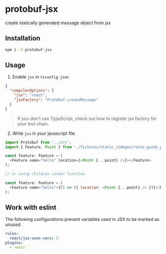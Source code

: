 # protobuf-jsx

create statically generated message object from jsx

## Installation

```bash
npm i -S protobuf-jsx
```

## Usage

1. Enable `jsx` in `tsconfig.json`

```json
{
  "compilerOptions": {
    "jsx": "react",
    "jsxFactory": "Protobuf.createMessage"
  }
}
```

> If you don't use TypeScript, check out how to register jsx factory for your tool chain.

2. Write `jsx` in your javascript file.

```js
import Protobuf from '../src';
import { Feature, Point } from './fixtures/static_codegen/route_guide_pb';

const feature: Feature = (
  <Feature name="hello" location={<Point {...point} />}></Feature>
);

// or using children render function

const feature: Feature = (
  <Feature name="hello">{() => ({ location: <Point {...point} /> })}</Feature>
);
```

## Work with eslint

The following configurations prevent variables used in JSX to be marked as unused.

````yml
rules:
  react/jsx-uses-vars: 2
plugins:
  - react```
````
